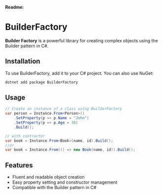 **Readme:**

# BuilderFactory

**Builder Factory** is a powerful library for creating complex objects using the Builder pattern in C#.

## Installation
To use BuilderFactory, add it to your C# project. You can also use NuGet:
```bash
dotnet add package BuilderFactory
```

## Usage
```csharp
// Create an instance of a class using BuilderFactory
var person = Instance.From<Person>()
    .SetProperty(p => p.Name = "John")
    .SetProperty(p => p.Age = 30)
    .Build();

// with contractor
var book = Instance.From<Book>(name, id).Build();
//or
var book = Instance.From(() => new Book(name, id)).Build();
```

## Features
- Fluent and readable object creation
- Easy property setting and constructor management
- Compatible with the Builder pattern in C#
